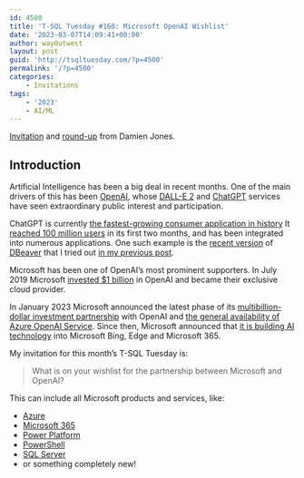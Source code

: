 ```yaml
---
id: 4500
title: 'T-SQL Tuesday #160: Microsoft OpenAI Wishlist'
date: '2023-03-07T14:09:41+00:00'
author: way0utwest
layout: post
guid: 'http://tsqltuesday.com/?p=4500'
permalink: '/?p=4500'
categories:
    - Invitations
tags:
    - '2023'
    - AI/ML
---
```


[Invitation](https://amazonwebshark.com/t-sql-tuesday-160-microsoft-openai-wishlist/) and [round-up](https://amazonwebshark.com/t-sql-tuesday-160-round-up/) from Damien Jones.

## Introduction

Artificial Intelligence has been a big deal in recent months. One of the main drivers of this has been [OpenAI](https://openai.com/), whose [DALL-E 2](https://openai.com/dall-e-2/) and [ChatGPT](https://openai.com/blog/chatgpt/) services have seen extraordinary public interest and participation.

ChatGPT is currently [the fastest-growing consumer application in history](https://www.reuters.com/technology/chatgpt-sets-record-fastest-growing-user-base-analyst-note-2023-02-01/) It [reached 100 million users](https://www.theguardian.com/technology/2023/feb/02/chatgpt-100-million-users-open-ai-fastest-growing-app) in its first two months, and has been integrated into numerous applications. One such example is the [recent version](https://dbeaver.io/2023/02/05/dbeaver-22-3-4/) of [DBeaver](https://dbeaver.io/) that I tried out [in my previous post](https://amazonwebshark.com/dbeaver-openai-chatgpt-integration/).

Microsoft has been one of OpenAI’s most prominent supporters. In July 2019 Microsoft [invested $1 billion](https://openai.com/blog/microsoft/) in OpenAI and became their exclusive cloud provider.

In January 2023 Microsoft announced the latest phase of its [multibillion-dollar investment partnership](https://blogs.microsoft.com/blog/2023/01/23/microsoftandopenaiextendpartnership/) with OpenAI and [the general availability of Azure OpenAI Service](https://azure.microsoft.com/en-us/blog/general-availability-of-azure-openai-service-expands-access-to-large-advanced-ai-models-with-added-enterprise-benefits/). Since then, Microsoft announced that [it is building AI technology](https://blogs.microsoft.com/blog/2023/02/07/reinventing-search-with-a-new-ai-powered-microsoft-bing-and-edge-your-copilot-for-the-web/) into Microsoft Bing, Edge and Microsoft 365.

My invitation for this month’s T-SQL Tuesday is:

> What is on your wishlist for the partnership between Microsoft and OpenAI?

This can include all Microsoft products and services, like:

- [Azure](https://azure.microsoft.com/en-gb)
- [Microsoft 365](https://www.microsoft.com/en-gb/microsoft-365)
- [Power Platform](https://powerplatform.microsoft.com/en-us/)
- [PowerShell](https://learn.microsoft.com/en-us/powershell/scripting/overview?view=powershell-7.3)
- [SQL Server](https://www.microsoft.com/en-gb/sql-server/sql-server-downloads)
- or something completely new!